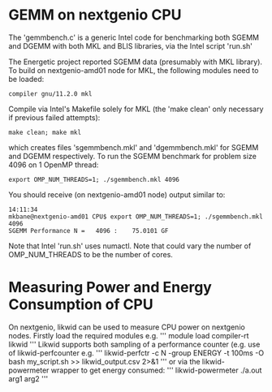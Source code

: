 # GEMM on nextgenio CPU
The 'gemmbench.c' is a generic Intel code for benchmarking both SGEMM and DGEMM with both MKL and BLIS libraries, via the Intel script 'run.sh'

The Energetic project reported SGEMM data (presumably with MKL library).
To build on nextgenio-amd01 node for MKL, the following modules need to be loaded:
```
compiler gnu/11.2.0 mkl
```
Compile via Intel's Makefile solely for MKL (the 'make clean' only necessary if previous failed attempts):
```
make clean; make mkl
```
which creates files 'sgemmbench.mkl' and 'dgemmbench.mkl' for SGEMM and DGEMM respectively.
To run the SGEMM benchmark for problem size 4096 on 1 OpenMP thread:
```
export OMP_NUM_THREADS=1; ./sgemmbench.mkl 4096
```
You should receive (on nextgenio-amd01 node) output similar to:
```
14:11:34  
mkbane@nextgenio-amd01 CPU$ export OMP_NUM_THREADS=1; ./sgemmbench.mkl 4096
SGEMM Performance N =   4096 :    75.0101 GF
```
Note that Intel 'run.sh' uses numactl. Note that could vary the number of OMP_NUM_THREADS to be the number of cores.

# Measuring Power and Energy Consumption of CPU
On nextgenio, likwid can be used to measure CPU power on nextgenio nodes. Firstly load the required modules e.g.
'''
module load compiler-rt likwid
'''
Likwid supports both sampling of a performance counter (e.g. use of likwid-perfcounter e.g.
'''
likwid-perfctr -c N -group ENERGY -t 100ms -O bash my_script.sh >> likwid_output.csv 2>&1
'''
or via the likwid-powermeter wrapper to get energy consumed:
'''
likwid-powermeter ./a.out arg1 arg2
'''
